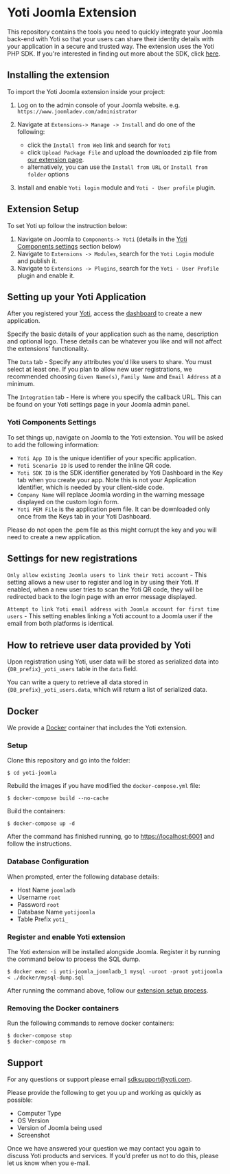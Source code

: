 # Yoti Joomla Extension

This repository contains the tools you need to quickly integrate your Joomla back-end with Yoti so that your users can share their identity details with your application in a secure and trusted way. The extension uses the Yoti PHP SDK. If you're interested in finding out more about the SDK, click [here](https://github.com/getyoti/yoti-php-sdk).

## Installing the extension

To import the Yoti Joomla extension inside your project:

1. Log on to the admin console of your Joomla website. e.g. `https://www.joomladev.com/administrator`
2. Navigate at `Extensions-> Manage -> Install` and do one of the following:

    * click the `Install from Web` link and search for `Yoti`
    * click `Upload Package File` and upload the downloaded zip file from [our extension page](https://extensions.joomla.org/extensions/extension/access-a-security/yoti/).
    * alternatively, you can use the `Install from URL` or `Install from folder` options

3. Install and enable `Yoti login` module and `Yoti - User profile` plugin.

## Extension Setup

To set Yoti up follow the instruction below:

1. Navigate on Joomla to `Components-> Yoti` (details in the [Yoti Components settings](#yoti-components-settings) section below)
2. Navigate to `Extensions -> Modules`, search for the `Yoti Login` module and publish it.
3. Navigate to `Extensions -> Plugins`, search for the `Yoti - User Profile` plugin and enable it.

## Setting up your Yoti Application

After you registered your [Yoti](https://www.yoti.com/), access the [dashboard](https://www.yoti.com/dashboard/login) to create a new application.

Specify the basic details of your application such as the name, description and optional logo. These details can be whatever you like and will not affect the extensions' functionality.

The `Data` tab - Specify any attributes you'd like users to share. You must select at least one. If you plan to allow new user registrations, we recommended choosing `Given Name(s)`, `Family Name` and `Email Address` at a minimum.

The `Integration` tab - Here is where you specify the callback URL. This can be found on your Yoti settings page in your Joomla admin panel.

### Yoti Components Settings

To set things up, navigate on Joomla to the Yoti extension.
You will be asked to add the following information:

* `Yoti App ID` is the unique identifier of your specific application.
* `Yoti Scenario ID` is used to render the inline QR code.
* `Yoti SDK ID` is the SDK identifier generated by Yoti Dashboard in the Key tab when you create your app. Note this is not your Application Identifier, which is needed by your client-side code.
* `Company Name` will replace Joomla wording in the warning message displayed on the custom login form.
* `Yoti PEM File` is the application pem file. It can be downloaded only once from the Keys tab in your Yoti Dashboard.

Please do not open the .pem file as this might corrupt the key and you will need to create a new application.

## Settings for new registrations

`Only allow existing Joomla users to link their Yoti account` - This setting allows a new user to register and log in by using their Yoti. If enabled, when a new user tries to scan the Yoti QR code, they will be redirected back to the login page with an error message displayed.

`Attempt to link Yoti email address with Joomla account for first time users` - This setting enables linking a Yoti account to a Joomla user if the email from both platforms is identical.

## How to retrieve user data provided by Yoti
Upon registration using Yoti, user data will be stored as serialized data into `{DB_prefix}_yoti_users` table in the `data` field.

You can write a query to retrieve all data stored in `{DB_prefix}_yoti_users.data`, which will return a list of serialized data.

## Docker

We provide a [Docker](https://docs.docker.com/) container that includes the Yoti extension.

### Setup

Clone this repository and go into the folder:

```shell
$ cd yoti-joomla
```

Rebuild the images if you have modified the `docker-compose.yml` file:

```shell
$ docker-compose build --no-cache
```

Build the containers:

```shell
$ docker-compose up -d
```

After the command has finished running, go to [https://localhost:6001](https://localhost:6001) and follow the instructions.

### Database Configuration

When prompted, enter the following database details:

* Host Name `joomladb`
* Username `root`
* Password `root`
* Database Name `yotijoomla`
* Table Prefix `yoti_`

### Register and enable Yoti extension

The Yoti extension will be installed alongside Joomla. Register it by running the command below to process the SQL dump.

```shell
$ docker exec -i yoti-joomla_joomladb_1 mysql -uroot -proot yotijoomla < ./docker/mysql-dump.sql
```

After running the command above, follow our [extension setup process](#extension-setup).

### Removing the Docker containers

Run the following commands to remove docker containers:

```shell
$ docker-compose stop
$ docker-compose rm
```

## Support

For any questions or support please email [sdksupport@yoti.com](mailto:sdksupport@yoti.com).

Please provide the following to get you up and working as quickly as possible:

- Computer Type
- OS Version
- Version of Joomla being used
- Screenshot

Once we have answered your question we may contact you again to discuss Yoti products and services. If you’d prefer us not to do this, please let us know when you e-mail.
